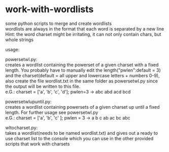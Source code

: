# work-with-wordlists
some python scripts to merge and create wordlists  
wordlists are always in the format that each word is separated by a new line    
Hint: the word charset might be irritating, it can not only contain chars, but whole strings  

usage:

powersetwl.py:   
creates a wordlist containing the powerset of a given charset with a fixed length. You probably have to manually edit the length("pwlen":default = 3) and the charset(default = all upper and lowercase letters + numbers 0-9), also create the file wordlist.txt in the same folder as powersetwl.py since the output will be written to this file.  
e.G.: charset = ['a', 'b', 'c', 'd']; pwlen=3 -> abc abd acd bcd 


powersetwlupuntil.py:  
creates a wordlist containing powersets of a given charset up until a fixed length. For further usage see powersetwl.py  
e.G.: charset = ['a', 'b', 'c' ]; pwlen = 3 -> a b c ab ac bc abc


wltocharset.py:  
takes a wordlist(needs to be named wordlist.txt) and gives out a ready to use charset list to the console which you can use in the other provided scripts that work with charsets
